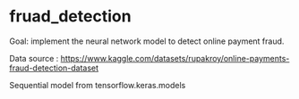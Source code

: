 # fruad_detection

Goal: implement the neural network model to detect online payment fraud.

Data source : https://www.kaggle.com/datasets/rupakroy/online-payments-fraud-detection-dataset


Sequential model from tensorflow.keras.models  
